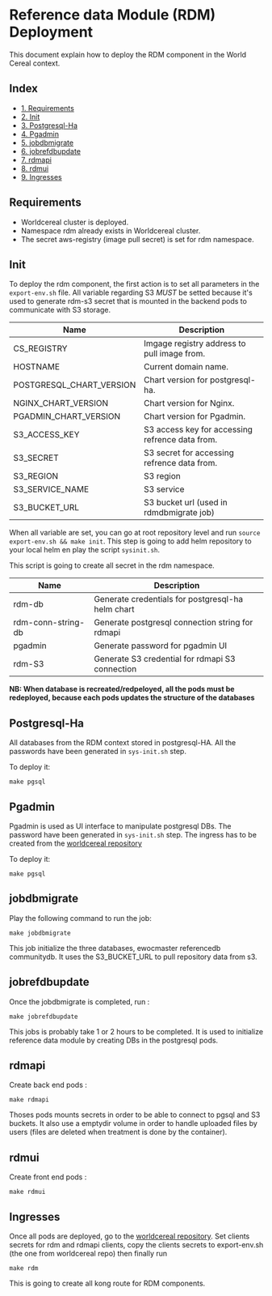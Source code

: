 # Reference data Module (RDM) Deployment 

This document explain how to deploy the RDM component in the World Cereal context.

## Index

- [1. Requirements](#requirements)
- [2. Init](#init)
- [3. Postgresql-Ha](#postgresql-ha)
- [4. Pgadmin](#pgadmin)
- [5. jobdbmigrate](#jobdbmigrate)
- [6. jobrefdbupdate](#jobrefdbupdate)
- [7. rdmapi](#rdmapi)
- [8. rdmui](#rdmui)
- [9. Ingresses](#ingresses)


## Requirements

- Worldcereal cluster is deployed.
- Namespace rdm already exists in Worldcereal cluster.
- The secret aws-registry (image pull secret) is set for rdm namespace.

## Init
To deploy the rdm component, the first action is to set all parameters in the `export-env.sh` file.
All variable regarding S3 *MUST* be setted because it's used to generate rdm-s3 secret that is mounted in the backend pods to communicate with S3 storage.

| Name                      | Description                                     |
|---------------------------|-------------------------------------------------|
| CS_REGISTRY               | Imgage registry address to pull image from.     |
| HOSTNAME                  | Current domain name.                            |
| POSTGRESQL_CHART_VERSION  | Chart version for postgresql-ha.                |
| NGINX_CHART_VERSION       | Chart version for Nginx.                        |
| PGADMIN_CHART_VERSION     | Chart version for Pgadmin.                      |
| S3_ACCESS_KEY             | S3 access key for accessing refrence data from. |
| S3_SECRET                 | S3 secret for accessing refrence data from.     |
| S3_REGION                 | S3 region                                       |
| S3_SERVICE_NAME           | S3 service                                      |
| S3_BUCKET_URL             | S3 bucket url (used in rdmdbmigrate job)        |

When all variable are set, you can go at root repository level and run
`source export-env.sh && make init`.
This step is going to add helm repository to your local helm en play the script `sysinit.sh`.

This script is going to create all secret in the rdm namespace.

| Name                      | Description                                      |
|---------------------------|--------------------------------------------------|
| rdm-db                    | Generate credentials for postgresql-ha helm chart|
| rdm-conn-string-db        | Generate postgresql connection string for rdmapi |
| pgadmin                   | Generate password for pgadmin UI                 |
| rdm-S3                    | Generate S3 credential for rdmapi S3 connection  |

**NB: When database is recreated/redpeloyed, all the pods must be redeployed, because each pods updates the structure of the databases**

## Postgresql-Ha
All databases from the RDM context stored in postgresql-HA.
All the passwords have been generated in `sys-init.sh` step.

To deploy it:
```
make pgsql
```

## Pgadmin
Pgadmin is used as UI interface to manipulate postgresql DBs. 
The password have been generated in `sys-init.sh` step.
The ingress has to be created from the [worldcereal repository](https://github.com/WorldCereal/ewoc_platform#reference-data-module-rdm.)  

To deploy it:
```
make pgsql
```

## jobdbmigrate
Play the following command to run the job:
```
make jobdbmigrate
```
This job initialize the three databases, ewocmaster referencedb communitydb.
It uses the S3_BUCKET_URL to pull repository data from s3.


## jobrefdbupdate
Once the jobdbmigrate is completed, run :
```
make jobrefdbupdate
```
This jobs is probably take 1 or 2 hours to be completed.
It is used to initialize reference data module by creating DBs in the postgresql pods.

## rdmapi
Create back end pods : 
```
make rdmapi
```
Thoses pods mounts secrets in order to be able to connect to pgsql and S3 buckets.
It also use a emptydir volume in order to handle uploaded files by users (files are deleted when treatment is done by the container).

## rdmui
Create front end pods : 
```
make rdmui
```

## Ingresses
Once all pods are deployed, go to the [worldcereal repository](https://github.com/WorldCereal/ewoc_platform#reference-data-module-rdm.). Set clients secrets for rdm and rdmapi clients,
copy the clients secrets to export-env.sh (the one from worldcereal repo) then finally run

```
make rdm
```

This is going to create all kong route for RDM components.
